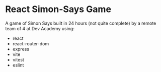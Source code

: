 # React Simon-Says Game

A game of Simon Says built in 24 hours (not quite complete) by a remote team of 4 at Dev Academy using:
- react
- react-router-dom
- express
- vite
- vitest
- eslint
